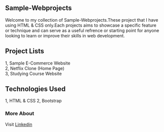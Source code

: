 ## Sample-Webprojects

Welcome to my collection of Sample-Webprojects.These project that I have using HTML & CSS only.Each projects aims to showcase a specific feature or technique and can serve as a useful refrence or starting point for anyone looking to learn or improve their skills in web development.

## Project Lists

1, Sample E-Commerce Website<br>
2, Netflix Clone (Home Page)<br>
3, Studying Course Website

## Technologies Used
1, HTML & CSS
2, Bootstrap

### More About

   Visit <a href="https://www.linkedin.com/in/jana-n-9a3b2925a">Linkedin</a>
